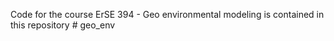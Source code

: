 Code for the course ErSE 394 - Geo environmental modeling is contained in this repository # geo_env
